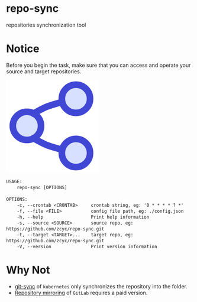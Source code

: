 # repo-sync
repositories synchronization tool

# Notice
Before you begin the task, make sure that you can access and operate your source and target repositories.

![reposync logo](/images/logo.png)

```
USAGE:
    repo-sync [OPTIONS]

OPTIONS:
    -c, --crontab <CRONTAB>     crontab string, eg: '0 * * * * ? *'
    -f, --file <FILE>           config file path, eg: ./config.json
    -h, --help                  Print help information
    -s, --source <SOURCE>       source repo, eg: https://github.com/zcyc/repo-sync.git
    -t, --target <TARGET>...    target repo, eg: https://github.com/zcyc/repo-sync.git
    -V, --version               Print version information
```

# Why Not
- [git-sync](https://github.com/kubernetes/git-sync) of `kubernetes` only synchronizes the repository into the folder.
- [Repository mirroring](https://docs.gitlab.com/ee/user/project/repository/mirror/) of `GitLab` requires a paid version.
